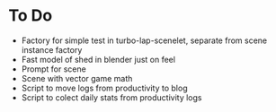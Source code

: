 # To Do

- Factory for simple test in turbo-lap-scenelet, separate from scene instance factory
- Fast model of shed in blender just on feel
- Prompt for scene
- Scene with vector game math
- Script to move logs from productivity to blog
- Script to colect daily stats from productivity logs